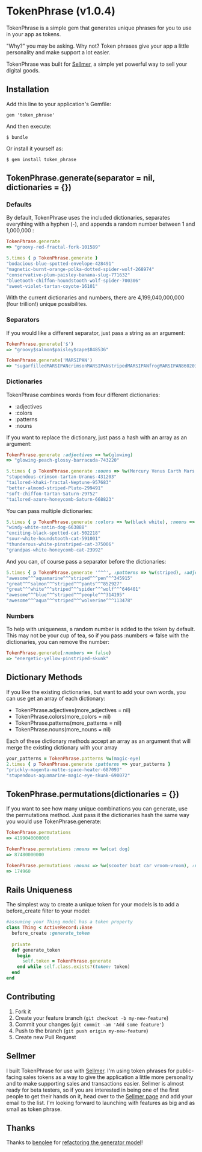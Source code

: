 # TokenPhrase (v1.0.4)

TokenPhrase is a simple gem that generates unique phrases for you to use in your app as tokens.

"Why?" you may be asking. Why not? Token phrases give your app a little personality and make support a lot easier.

TokenPhrase was built for [Sellmer](http://justsellstuff.com), a simple yet powerful way to sell your digital goods.

## Installation

Add this line to your application's Gemfile:

    gem 'token_phrase'

And then execute:

    $ bundle

Or install it yourself as:

    $ gem install token_phrase

## TokenPhrase.generate(separator = nil, dictionaries = {})

### Defaults
By default, TokenPhrase uses the included dictionaries, separates everything with a hyphen (-), and appends a random number between 1 and 1,000,000 :

```ruby
TokenPhrase.generate
=> "groovy-red-fractal-fork-101589"

5.times { p TokenPhrase.generate }
"bodacious-blue-spotted-envelope-428491"
"magnetic-burnt-orange-polka-dotted-spider-wolf-268974"
"conservative-plum-paisley-banana-slug-771632"
"bluetooth-chiffon-houndstooth-wolf-spider-700306"
"sweet-violet-tartan-coyote-16101"
```

With the current dictionaries and numbers, there are 4,199,040,000,000 (four trillion!) unique possibilites.

### Separators
If you would like a different separator, just pass a string as an argument: 

```ruby
TokenPhrase.generate('$')
=> "groovy$salmon$paisley$cape$848536"

TokenPhrase.generate('MARSIPAN')
=> "sugarfilledMARSIPANcrimsonMARSIPANstripedMARSIPANfrogMARSIPAN860203"
```

### Dictionaries
TokenPhrase combines words from four different dictionaries:

* :adjectives
* :colors
* :patterns
* :nouns

If you want to replace the dictionary, just pass a hash with an array as an argument:

```ruby
TokenPhrase.generate :adjectives => %w(glowing)
=> "glowing-peach-glossy-barracuda-743220"

5.times { p TokenPhrase.generate :nouns => %w(Mercury Venus Earth Mars Jupiter Saturn Uranus Neptune Pluto) }
"stupendous-crimson-tartan-Uranus-431203"
"tailored-khaki-fractal-Neptune-957683"
"better-almond-striped-Pluto-299491"
"soft-chiffon-tartan-Saturn-29752"
"tailored-azure-honeycomb-Saturn-668823"
```
You can pass multiple dictionaries: 

```ruby
5.times { p TokenPhrase.generate :colors => %w(black white), :nouns => %w(cat dog) }
"windy-white-satin-dog-663888"
"exciting-black-spotted-cat-502218"
"sour-white-houndstooth-cat-591001"
"thunderous-white-pinstriped-cat-375006"
"grandpas-white-honeycomb-cat-23992"
```

And you can, of course pass a separator before the dictionaries:

```ruby
5.times { p TokenPhrase.generate '^^^', :patterns => %w(striped), :adjectives =>%w(great awesome) }
"awesome^^^aquamarine^^^striped^^^pen^^^345915"
"great^^^salmon^^^striped^^^pants^^^852927"
"great^^^white^^^striped^^^spider^^^wolf^^^646401"
"awesome^^^blue^^^striped^^^people^^^314195"
"awesome^^^aqua^^^striped^^^wolverine^^^113478"
```

### Numbers

To help with uniqueness, a random number is added to the token by default. This may not be your cup of tea, so if you pass :numbers => false with the dictionaries, you can remove the number:

```ruby
TokenPhrase.generate(:numbers => false)
=> "energetic-yellow-pinstriped-skunk"
```

## Dictionary Methods

If you like the existing dictionaries, but want to add your own words, you can use get an array of each dictionary:

* TokenPhrase.adjectives(more_adjectives = nil)
* TokenPhrase.colors(more_colors = nil)
* TokenPhrase.patterns(more_patterns = nil)
* TokenPhrase.nouns(more_nouns = nil)

Each of these dictionary methods accept an array as an argument that will merge the existing dictionary with your array

```ruby
your_patterns = TokenPhrase.patterns %w(magic-eye)
2.times { p TokenPhrase.generate :patterns => your_patterns }
"prickly-magenta-matte-space-heater-687093"
"stupendous-aquamarine-magic-eye-skunk-690072"
```

## TokenPhrase.permutations(dictionaries = {})

If you want to see how many unique combinations you can generate, use the permutations method. Just pass it the dictionaries hash the same way you would use TokenPhrase.generate: 

```ruby
TokenPhrase.permutations
=> 4199040000000

TokenPhrase.permutations :nouns => %w(cat dog)
=> 87480000000

TokenPhrase.permutations :nouns => %w(scooter boat car vroom-vroom), :numbers => false
=> 174960
```

## Rails Uniqueness

The simplest way to create a unique token for your models is to add a before_create filter to your model: 

```ruby
#assuming your Thing model has a token property
class Thing < ActiveRecord::Base
  before_create :generate_token
  
  private
  def generate_token
    begin
      self.token = TokenPhrase.generate
    end while self.class.exists?(token: token)
  end
end
```

## Contributing

1. Fork it
2. Create your feature branch (`git checkout -b my-new-feature`)
3. Commit your changes (`git commit -am 'Add some feature'`)
4. Push to the branch (`git push origin my-new-feature`)
5. Create new Pull Request

## Sellmer

I built TokenPhrase for use with [Sellmer](http://justsellstuff.com). I'm using token phrases for public-facing sales tokens as a way to give the application a little more personality and to make supporting sales and transactions easier. Sellmer is almost ready for beta testers, so if you are interested in being one of the first people to get their hands on it, head over to the [Sellmer page](http://justsellstuff.com) and add your email to the list. I'm looking forward to launching with features as big and as small as token phrase.

## Thanks

Thanks to [benolee](https://github.com/benolee) for [refactoring the generator model](https://github.com/genericsteele/token_phrase/commit/7e5a0877882ba7d08f0c5a40d7873ebb0d205a45)!
